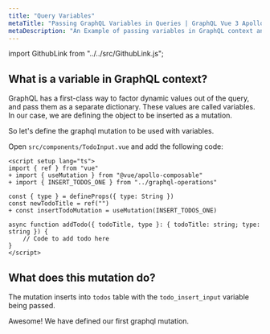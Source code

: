 ```yaml
---
title: "Query Variables"
metaTitle: "Passing GraphQL Variables in Queries | GraphQL Vue 3 Apollo Tutorial"
metaDescription: "An Example of passing variables in GraphQL context and usage of Vue Apollo GraphQL Mutation variables."
---
```


import GithubLink from "../../src/GithubLink.js";

What is a variable in GraphQL context?
-------------------------------------
GraphQL has a first-class way to factor dynamic values out of the query, and pass them as a separate dictionary. These values are called variables. In our case, we are defining the object to be inserted as a mutation.

So let's define the graphql mutation to be used with variables.

Open `src/components/TodoInput.vue` and add the following code:

<GithubLink link="https://github.com/hasura/learn-graphql/blob/master/tutorials/frontend/vue3-apollo/app-final/src/components/TodoInput.vue" text="src/components/TodoInput.vue" />

```vue
<script setup lang="ts">
import { ref } from "vue"
+ import { useMutation } from "@vue/apollo-composable"
+ import { INSERT_TODOS_ONE } from "../graphql-operations"

const { type } = defineProps({ type: String })
const newTodoTitle = ref("")
+ const insertTodoMutation = useMutation(INSERT_TODOS_ONE)

async function addTodo({ todoTitle, type }: { todoTitle: string; type: string }) {
    // Code to add todo here
}
</script>
```

What does this mutation do?
---------------------------
The mutation inserts into `todos` table with the `todo_insert_input` variable being passed.

Awesome! We have defined our first graphql mutation.
